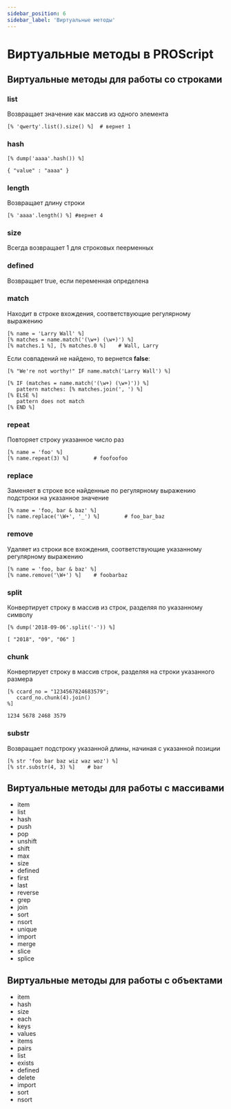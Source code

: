 ```yaml
---
sidebar_position: 6
sidebar_label: 'Виртуальные методы'
---
```


# Виртуальные методы в PROScript

## Виртуальные методы для работы со строками

### list

Возвращает значение как массив из одного элемента

```
[% 'qwerty'.list().size() %]  # вернет 1
```

### hash

```
[% dump('aaaa'.hash()) %]
```

```
{ "value" : "aaaa" }
```

### length

Возвращает длину строки

```
[% 'aaaa'.length() %] #вернет 4
```

### size

Всегда возвращает 1 для строковых пеерменных

### defined

Возвращает true, если переменная определена

### match

Находит в строке вхождения, соответствующие регулярному выражению

```
[% name = 'Larry Wall' %]
[% matches = name.match('(\w+) (\w+)') %]
[% matches.1 %], [% matches.0 %]    # Wall, Larry
```

Если совпадений не найдено, то вернется **false**:

```
[% "We're not worthy!" IF name.match('Larry Wall') %]

[% IF (matches = name.match('(\w+) (\w+)')) %]
   pattern matches: [% matches.join(', ') %]
[% ELSE %]
   pattern does not match
[% END %]
```

### repeat

Повторяет строку указанное число раз

```
[% name = 'foo' %]
[% name.repeat(3) %]        # foofoofoo
```

### replace

Заменяет в строке все найденные по регулярному выражению подстроки на указанное значение

```
[% name = 'foo, bar & baz' %]
[% name.replace('\W+', '_') %]        # foo_bar_baz
```

### remove

Удаляет из строки все вхождения, соответствующие указанному регулярному выражению

```
[% name = 'foo, bar & baz' %]
[% name.remove('\W+') %]    # foobarbaz
```

### split

Конвертирует строку в массив из строк, разделяя по указанному символу

```
[% dump('2018-09-06'.split('-')) %]
```

```
[ "2018", "09", "06" ]
```

### chunk

Конвертирует строку в массив строк, разделяя на строки указанного размера

```
[% ccard_no = "1234567824683579";
   ccard_no.chunk(4).join()
%]
```

```
1234 5678 2468 3579
```

### substr

Возвращает подстроку указанной длины, начиная с указанной позиции

```
[% str 'foo bar baz wiz waz woz') %]
[% str.substr(4, 3) %]    # bar
```

## Виртуальные методы для работы с массивами

- item
- list
- hash
- push
- pop
- unshift
- shift
- max
- size
- defined
- first
- last
- reverse
- grep
- join
- sort
- nsort
- unique
- import
- merge
- slice
- splice

## Виртуальные методы для работы с объектами

- item
- hash
- size
- each
- keys
- values
- items
- pairs
- list
- exists
- defined
- delete
- import
- sort
- nsort
